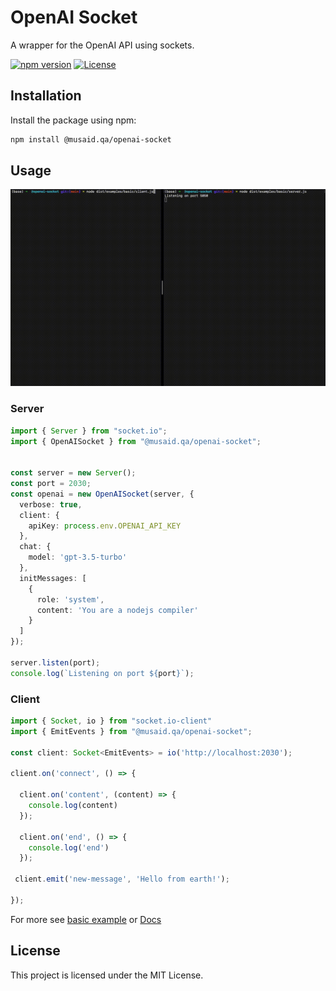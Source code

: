 # OpenAI Socket

A wrapper for the OpenAI API using sockets.

[![npm version](https://img.shields.io/npm/v/@musaid.qa/openai-socket.svg)](https://www.npmjs.com/package/openai-socket)
[![License](https://img.shields.io/badge/license-MIT-blue.svg)](https://opensource.org/licenses/MIT)

## Installation

Install the package using npm:

```bash
npm install @musaid.qa/openai-socket
```

## Usage

![Example](https://github.com/mymusaid/openai-socket/blob/main/.github/example.gif)

### Server

```typescript
import { Server } from "socket.io";
import { OpenAISocket } from "@musaid.qa/openai-socket";


const server = new Server();
const port = 2030;
const openai = new OpenAISocket(server, {
  verbose: true,
  client: {
    apiKey: process.env.OPENAI_API_KEY
  },
  chat: {
    model: 'gpt-3.5-turbo'
  },
  initMessages: [
    {
      role: 'system',
      content: 'You are a nodejs compiler'
    }
  ]
});

server.listen(port);
console.log(`Listening on port ${port}`);

```

### Client

```typescript
import { Socket, io } from "socket.io-client"
import { EmitEvents } from "@musaid.qa/openai-socket";

const client: Socket<EmitEvents> = io('http://localhost:2030');

client.on('connect', () => {

  client.on('content', (content) => {
    console.log(content)
  });

  client.on('end', () => {
    console.log('end')
  });

 client.emit('new-message', 'Hello from earth!');

});

```

For more see [basic example](/src/examples/basic/) or [Docs](https://mymusaid.github.io/openai-stream)

## License

This project is licensed under the MIT License.
